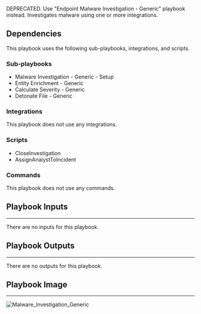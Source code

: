 DEPRECATED. Use "Endpoint Malware Investigation - Generic" playbook instead. Investigates malware using one or more integrations.

## Dependencies
This playbook uses the following sub-playbooks, integrations, and scripts.

### Sub-playbooks
* Malware Investigation - Generic - Setup
* Entity Enrichment - Generic
* Calculate Severity - Generic
* Detonate File - Generic

### Integrations
This playbook does not use any integrations.

### Scripts
* CloseInvestigation
* AssignAnalystToIncident

### Commands
This playbook does not use any commands.

## Playbook Inputs
---
There are no inputs for this playbook.

## Playbook Outputs
---
There are no outputs for this playbook.

## Playbook Image
---
![Malware_Investigation_Generic](https://raw.githubusercontent.com/cvescan/cvescan/1bdd5229392bd86f0cc58265a24df23ee3f7e662/docs/images/playbooks/Malware_Investigation_Generic.png)
